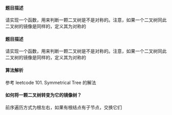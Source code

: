 #### 题目描述
请实现一个函数，用来判断一颗二叉树是不是对称的。注意，如果一个二叉树同此二叉树的镜像是同样的，定义其为对称的
#### 题目描述
请实现一个函数，用来判断一颗二叉树是不是对称的。注意，如果一个二叉树同此二叉树的镜像是同样的，定义其为对称的
#### 算法解析
参考 leetcode 101. Symmetrical Tree 的解法
#### 如何将一颗二叉树转变为它的镜像树？
前序遍历方式为根左右，如果有根结点有子节点，交换它们

